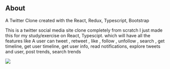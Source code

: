 ## About

A Twitter Clone created with the React, Redux, Typescript, Bootstrap

This is a twitter social media site clone completely from scratch I just made this for my study/exercise on React, Typescipt.
which will have all the features like 
A user can tweet , retweet , like , follow , unfollow , search , get timeline, get user timeline, get user info, read notifications, explore tweets and user, post trends, search trends

  <img src="https://res.cloudinary.com/dhewumbfe/image/upload/v1648105636/tweets/tmp-1-1648105631231_ke9uyf.png" />

